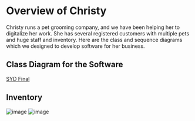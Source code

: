 # Overview of Christy
Christy runs a pet grooming company, and we have been helping her to digitalize her work. She has several registered customers with multiple pets and huge staff and inventory. Here are the class and sequence diagrams which we designed to develop software for her business.
## Class Diagram for the Software
[SYD Final](https://github.com/user-attachments/assets/e0ed9fc1-5443-4cff-85c3-ac5683070e18)
## Inventory
![image](https://github.com/user-attachments/assets/68580b70-d947-42b1-89f3-c32960e9e5d4)
![image](https://github.com/user-attachments/assets/c0650c44-febd-4576-9c38-d4caef801985)




